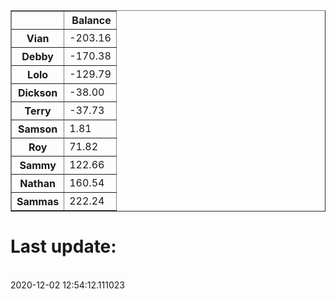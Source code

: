 <table border="1" class="dataframe">
  <thead>
    <tr style="text-align: right;">
      <th></th>
      <th>Balance</th>
    </tr>
  </thead>
  <tbody>
    <tr>
      <th>Vian</th>
      <td>-203.16</td>
    </tr>
    <tr>
      <th>Debby</th>
      <td>-170.38</td>
    </tr>
    <tr>
      <th>Lolo</th>
      <td>-129.79</td>
    </tr>
    <tr>
      <th>Dickson</th>
      <td>-38.00</td>
    </tr>
    <tr>
      <th>Terry</th>
      <td>-37.73</td>
    </tr>
    <tr>
      <th>Samson</th>
      <td>1.81</td>
    </tr>
    <tr>
      <th>Roy</th>
      <td>71.82</td>
    </tr>
    <tr>
      <th>Sammy</th>
      <td>122.66</td>
    </tr>
    <tr>
      <th>Nathan</th>
      <td>160.54</td>
    </tr>
    <tr>
      <th>Sammas</th>
      <td>222.24</td>
    </tr>
  </tbody>
</table><H1>Last update:</h1><br>2020-12-02 12:54:12.111023